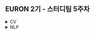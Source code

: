 ## EURON 2기 - 스터디팀 5주차
<details>
<summary>CV</summary>
<div markdown="1">    
  
  <br />
  
  | 주차 | 내용             | 발표자                               | 발표자료 |
| ---- | ---------------- | ------------------------------------ | -------- |
| 5    | cs231n 5주차     | 민소연, 안서연                 | [📚]()    |



## **Assignment**

### **📍 5주차 예습과제 (~4/4)**

1️⃣ CS231N 5강을 수강하고, 요약 및 정리한 내용을 깃허브에 업로드  
2️⃣ (선택) 질문 사항이나 공유하고 싶은 내용 `Ewha-Euron/2022-1-Euron-CV` issue에 추가  

**예습과제 제출 방법**

> 해당 파일을 master branch에 업로드하신 후 해당 master branch에서 pull request 를 진행해주세요.
> 

### **📍 4주차 복습과제 (~4/4)**

- [https://cs231n.github.io/assignments2021/assignment1/](https://cs231n.github.io/assignments2021/assignment1/)의 `Q3: Implement a Softmax classifier` 을 완료해주세요.
    
    1️⃣ `softmax.ipynb` 을 완료하신 후, `.py` 파일로 변환해서 제출해주세요. (모든 cell을 하나의 py 파일에 합쳐주세요)  
    - 파일명: `main_softmax.py`  
    
    2️⃣ `softmax.py` 을 제출해주세요.  
    

**복습과제 제출 방법**

> 해당 파일을 Week_5 branch에 업로드하신 후 해당 Week_5 branch에서 pull request 를 진행해주세요.
> 

## **Due**

- 5주차 예습과제
    - **4월 4일**까지 제출합니다.
- 4주차 복습과제
    - **4월 4일**까지 제출합니다.

## **Extra-Credit**

- [https://github.com/deeplearningzerotoall](https://github.com/deeplearningzerotoall)
    - `lab-08` ~ `lab-09` 을 진행해주세요.

  
</div>
</details>

<details>
<summary>NLP</summary>
<div markdown="1">       


| 주차 | 내용             | 발표자                               | 발표자료 |
| ---- | ---------------- | ------------------------------------ | -------- |
| 5    | cs224n 5주차     | 김소민, 임세영                   | [📚]()    |

## Assignment
  
### 📍 예습과제(~4/4)
  
1️⃣ CS224N 5강을 수강하고, 요약 및 정리한 내용을 깃허브에 업로드

2️⃣ (선택) 질문 사항이나 공유하고 싶은 내용 깃허브 issue에 추가
- 과제 제출 방법
    - 레포: (origin) Ewha-Euron/2022-1-Euron-NLP
    - issue 추가
        - 제목: [5주차] 질문 있습니다/~ 내용 공유합니다.
        - label:
            - 강의 내용 중 이해가 잘 되지 않는 부분 `question`
            - 강의에는 없지만 추가로 궁금한 사항 `question`
            - 강의에는 없지만 추가로 공유하고 싶은 내용 `share`

### 예습과제 제출 방법
  
> 해당 파일을 `master` branch에 업로드하신 후 해당 `master`  branch에서  `pull request` 를 진행해주세요.
  
- 과제 제출 방법
    - 레포: (origin) username/2022-1-Euron-Study-Assignments
    - 브랜치: `master`
    - 해당 주차 브랜치에 과제 업로드하고 Pull Request, 이때 label은 `예습과제`
  
### 📍 복습과제(~4/4)

1️⃣  glove, NER, Dependency Parsing 
  
  - 

  
### 복습과제 제출 방법
  
> 해당 파일을 `Week_5` branch에 업로드하신 후 해당 `Week_5`  branch에서  `pull request` 를 진행해주세요.
  
- 과제 제출 방법
    - 레포: (origin) username/2022-1-Euron-Study-Assignments
    - 브랜치: `Week_5`
    - 해당 주차 브랜치에 과제 업로드하고 Pull Request, 이때 label은 `NLP` , `복습과제`
  

## Due
  
📍 **3월 28일**까지 제출합니다.


</div>
</details>
